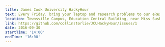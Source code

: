 ```yaml
---
title: James Cook University HackyHour
text: Every Friday, bring your laptop and research problems to our eResearch experts
location: Townsville Campus, Education Central Building, near Miss Sushi
link: https://github.com/collinstorlie/JCUHackyHour/issues/1
date: 2016-09-30
startTime: '14:00'
endTime: '16:00'
---
```

